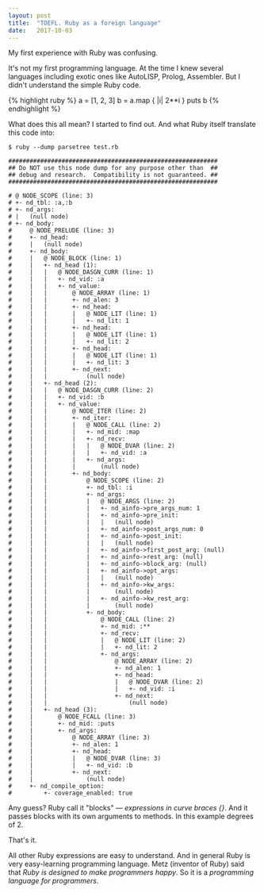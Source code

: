```yaml
---
layout: post
title:  "TOEFL. Ruby as a foreign language"
date:   2017-10-03
---
```


My first experience with Ruby was confusing.

It's not my first programming language.
At the time I knew several languages including exotic ones like AutoLISP, Prolog, Assembler.
But I didn't understand the simple Ruby code.

{% highlight ruby %}
a = [1, 2, 3]
b = a.map { |i| 2**i }
puts b
{% endhighlight %}

What does this all mean? I started to find out. And what Ruby itself translate this code into:

```
$ ruby --dump parsetree test.rb 

###########################################################
## Do NOT use this node dump for any purpose other than  ##
## debug and research.  Compatibility is not guaranteed. ##
###########################################################

# @ NODE_SCOPE (line: 3)
# +- nd_tbl: :a,:b
# +- nd_args:
# |   (null node)
# +- nd_body:
#     @ NODE_PRELUDE (line: 3)
#     +- nd_head:
#     |   (null node)
#     +- nd_body:
#     |   @ NODE_BLOCK (line: 1)
#     |   +- nd_head (1):
#     |   |   @ NODE_DASGN_CURR (line: 1)
#     |   |   +- nd_vid: :a
#     |   |   +- nd_value:
#     |   |       @ NODE_ARRAY (line: 1)
#     |   |       +- nd_alen: 3
#     |   |       +- nd_head:
#     |   |       |   @ NODE_LIT (line: 1)
#     |   |       |   +- nd_lit: 1
#     |   |       +- nd_head:
#     |   |       |   @ NODE_LIT (line: 1)
#     |   |       |   +- nd_lit: 2
#     |   |       +- nd_head:
#     |   |       |   @ NODE_LIT (line: 1)
#     |   |       |   +- nd_lit: 3
#     |   |       +- nd_next:
#     |   |           (null node)
#     |   +- nd_head (2):
#     |   |   @ NODE_DASGN_CURR (line: 2)
#     |   |   +- nd_vid: :b
#     |   |   +- nd_value:
#     |   |       @ NODE_ITER (line: 2)
#     |   |       +- nd_iter:
#     |   |       |   @ NODE_CALL (line: 2)
#     |   |       |   +- nd_mid: :map
#     |   |       |   +- nd_recv:
#     |   |       |   |   @ NODE_DVAR (line: 2)
#     |   |       |   |   +- nd_vid: :a
#     |   |       |   +- nd_args:
#     |   |       |       (null node)
#     |   |       +- nd_body:
#     |   |           @ NODE_SCOPE (line: 2)
#     |   |           +- nd_tbl: :i
#     |   |           +- nd_args:
#     |   |           |   @ NODE_ARGS (line: 2)
#     |   |           |   +- nd_ainfo->pre_args_num: 1
#     |   |           |   +- nd_ainfo->pre_init:
#     |   |           |   |   (null node)
#     |   |           |   +- nd_ainfo->post_args_num: 0
#     |   |           |   +- nd_ainfo->post_init:
#     |   |           |   |   (null node)
#     |   |           |   +- nd_ainfo->first_post_arg: (null)
#     |   |           |   +- nd_ainfo->rest_arg: (null)
#     |   |           |   +- nd_ainfo->block_arg: (null)
#     |   |           |   +- nd_ainfo->opt_args:
#     |   |           |   |   (null node)
#     |   |           |   +- nd_ainfo->kw_args:
#     |   |           |       (null node)
#     |   |           |   +- nd_ainfo->kw_rest_arg:
#     |   |           |       (null node)
#     |   |           +- nd_body:
#     |   |               @ NODE_CALL (line: 2)
#     |   |               +- nd_mid: :**
#     |   |               +- nd_recv:
#     |   |               |   @ NODE_LIT (line: 2)
#     |   |               |   +- nd_lit: 2
#     |   |               +- nd_args:
#     |   |                   @ NODE_ARRAY (line: 2)
#     |   |                   +- nd_alen: 1
#     |   |                   +- nd_head:
#     |   |                   |   @ NODE_DVAR (line: 2)
#     |   |                   |   +- nd_vid: :i
#     |   |                   +- nd_next:
#     |   |                       (null node)
#     |   +- nd_head (3):
#     |       @ NODE_FCALL (line: 3)
#     |       +- nd_mid: :puts
#     |       +- nd_args:
#     |           @ NODE_ARRAY (line: 3)
#     |           +- nd_alen: 1
#     |           +- nd_head:
#     |           |   @ NODE_DVAR (line: 3)
#     |           |   +- nd_vid: :b
#     |           +- nd_next:
#     |               (null node)
#     +- nd_compile_option:
#         +- coverage_enabled: true
```
Any guess? Ruby call it "blocks" — _expressions in curve braces {}_.
And it passes blocks with its own arguments to methods.
In this example degrees of 2.

That's it.

All other Ruby expressions are easy to understand.
And in general Ruby is very easy-learning programming language.
Metz (inventor of Ruby) said that _Ruby is designed to make programmers happy_.
So it is a _programming language for programmers_.
